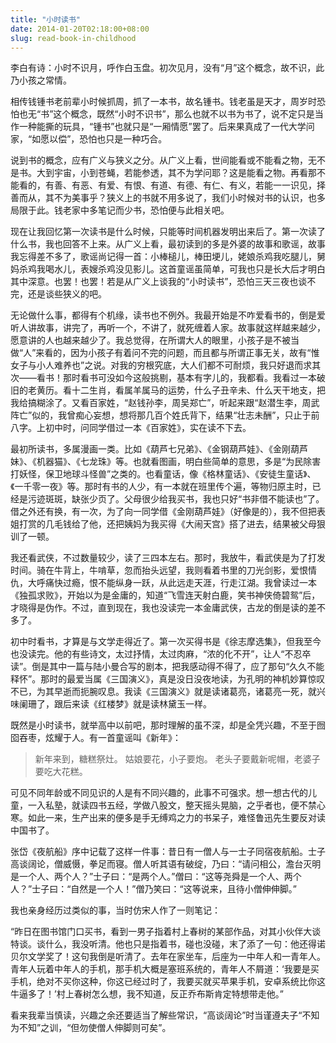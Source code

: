 ```yaml
---
title: "小时读书"
date: 2014-01-20T02:18:00+08:00
slug: read-book-in-childhood
---
```


李白有诗：小时不识月，呼作白玉盘。初次见月，没有“月”这个概念，故不识，此乃小孩之常情。

相传钱锺书老前辈小时候抓周，抓了一本书，故名锺书。钱老虽是天才，周岁时恐怕也无“书”这个概念，既然“小时不识书”，那么也就不以书为书了，说不定只是当作一种能撕的玩具，“锺书”也就只是“一厢情愿”罢了。后来果真成了一代大学问家，“如愿以偿”，恐怕也只是一种巧合。

说到书的概念，应有广义与狭义之分。从广义上看，世间能看或不能看之物，无不是书。大到宇宙，小到苍蝇，若能参透，其不为学问耶？这是能看之物。再看那不能看的，有善、有恶、有爱、有恨、有道、有德、有仁、有义，若能一一识见，择善而从，其不为美事乎？狭义上的书就不用多说了，我们小时候对书的认识，也多局限于此。钱老家中多笔记而少书，恐怕便与此相关吧。

现在让我回忆第一次读书是什么时候，只能等时间机器发明出来后了。第一次读了什么书，我也回答不上来。从广义上看，最初读到的多是外婆的故事和歌谣，故事我忘得差不多了，歌谣尚记得一首：小棒槌儿，棒田埂儿，姥娘杀鸡我吃腿儿，舅妈杀鸡我喝水儿，表嫂杀鸡没见影儿。这首童谣虽简单，可我也只是长大后才明白其中深意。也罢！也罢！若是从广义上谈我的“小时读书”，恐怕三天三夜也谈不完，还是谈些狭义的吧。

无论做什么事，都得有个机缘，读书也不例外。我最开始是不咋爱看书的，倒是爱听人讲故事，讲完了，再听一个，不讲了，就死缠着人家。故事就这样越来越少，愿意讲的人也越来越少了。我总觉得，在所谓大人的眼里，小孩子是不被当做“人”来看的，因为小孩子有着问不完的问题，而且都与所谓正事无关，故有“惟女子与小人难养也”之说。对我的穷根究底，大人们都不可耐烦，我只好退而求其次——看书！那时看书可没如今这般挑剔，基本有字儿的，我都看。我看过一本破旧的老黄历。看十二生肖，看属羊属马的运势，什么子丑辛未、什么天干地支，把我给搞糊涂了。又看百家姓，“赵钱孙李，周吴郑亡”，听起来跟“赵潜生李，周武阵亡”似的，我曾痴心妄想，想将那几百个姓氏背下，结果“壮志未酬”，只止于前八字。上初中时，问同学借过一本《百家姓》，实在读不下去。

最初所读书，多属漫画一类。比如《葫芦七兄弟》、《金钢葫芦娃》、《金刚葫芦妹》、《机器猫》、《七龙珠》等。也就看图画，明白些简单的意思，多是“为民除害打妖怪，保卫地球斗怪兽”之类的。也看童话，像《格林童话》、《安徒生童话》、《一千零一夜》等。那时有书的人少，有一本就在班里传个遍，等物归原主时，已经是污迹斑斑，缺张少页了。父母很少给我买书，我也只好“书非借不能读也”了。借之外还有换，有一次，为了向一同学借《金刚葫芦娃》（好像是的），我不但把表姐打赏的几毛钱给了他，还把姨妈为我买得《大闹天宫》搭了进去，结果被父母狠训了一顿。

我还看武侠，不过数量较少，读了三四本左右。那时，我放牛，看武侠是为了打发时间。骑在牛背上，牛啃草，忽而抬头远望，我则看着书里的刀光剑影，爱恨情仇，大呼痛快过瘾，恨不能纵身一跃，从此远走天涯，行走江湖。我曾读过一本《独孤求败》，开始以为是金庸的，知道“飞雪连天射白鹿，笑书神侠倚碧鸳”后，才晓得是伪作。不过，直到现在，我也没读完一本金庸武侠，古龙的倒是读的差不多了。

初中时看书，才算是与文学走得近了。第一次买得书是《徐志摩选集》，但我至今也没读完。他的有些诗文，太过抒情，太过肉麻，“浓的化不开”，让人“不忍卒读”。倒是其中一篇与陆小曼合写的剧本，把我感动得不得了，应了那句“久久不能释怀”。那时的最爱当属《三国演义》，真是没日没夜地读，为孔明的神机妙算惊叹不已，为其早逝而扼腕叹息。我读《三国演义》就是读诸葛亮，诸葛亮一死，就兴味阑珊了，跟后来读《红楼梦》就是读林黛玉一样。

既然是小时读书，就举高中以前吧，那时理解的虽不深，却是全凭兴趣，不至于囫囵吞枣，炫耀于人。有一首童谣叫《新年》：

> 新年来到，糖糕祭灶。
> 姑娘要花，小子要炮。
> 老头子要戴新呢帽，老婆子要吃大花糕。

可见不同年龄或不同见识的人是有不同兴趣的，此事不可强求。想一想古代的儿童，一入私塾，就读四书五经，学做八股文，整天摇头晃脑，之乎者也，便不禁心寒。如此一来，生产出来的便多是手无缚鸡之力的书呆子，难怪鲁迅先生要反对读中国书了。

张岱《夜航船》序中记载了这样一件事：昔日有一僧人与一士子同宿夜航船。士子高谈阔论，僧威慑，拳足而寝。僧人听其语有破绽，乃曰：“请问相公，澹台灭明是一个人、两个人？”士子曰：“是两个人。”僧曰：“这等尧舜是一个人、两个人？”士子曰：“自然是一个人！”僧乃笑曰：“这等说来，且待小僧伸伸脚。”

我也亲身经历过类似的事，当时仿宋人作了一则笔记：

“昨日在图书馆门口买书，看到一男子指着村上春树的某部作品，对其小伙伴大谈特谈。谈什么，我没听清。他也只是指着书，碰也没碰，末了添了一句：他还得诺贝尔文学奖了！这句我倒是听清了。去年在家坐车，后座为一中年人和一青年人。青年人玩着中年人的手机，那手机大概是塞班系统的，青年人不屑道：‘我要是买手机，绝对不买你这种，你这已经过时了，我要买就买苹果手机，安卓系统比你这牛逼多了！’村上春树怎么想，我不知道，反正乔布斯肯定特想带走他。”

看来我辈当慎读，兴趣之余还要适当了解些常识，“高谈阔论”时当谨遵夫子“不知为不知”之训，“但勿使僧人伸脚则可矣”。
